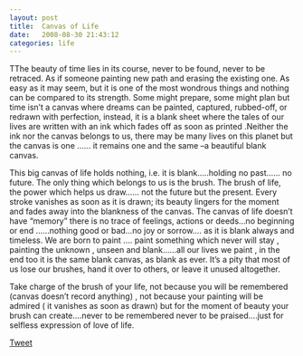 ```yaml
---
layout: post
title:  Canvas of Life
date:   2008-08-30 21:43:12
categories: life
---
```


TThe beauty of time lies in its course, never to be found, never to be retraced. As if someone painting new path and erasing the existing one. As easy as it may seem, but it is one of the most wondrous things and nothing can be compared to its strength. Some might prepare, some might plan but time isn’t a canvas where dreams can be painted, captured, rubbed-off, or redrawn with perfection, instead, it is a blank sheet where the tales of our lives are written with an ink which fades off as soon as printed .Neither the ink nor the canvas belongs to us, there may be many lives on this planet but the canvas is one …… it remains one and the same –a beautiful blank canvas. 

This big canvas of life holds nothing, i.e. it is blank…..holding no past…… no future. The only thing which belongs to us is the brush. The brush of life, the power which helps us draw...… not the future but the present. Every stroke vanishes as soon as it is drawn; its beauty lingers for the moment and fades away into the blankness of the canvas. The canvas of life doesn’t have “memory” there is no trace of feelings, actions or deeds…no beginning or end ……nothing good or bad…no joy or sorrow…. as it is blank always and timeless. We are born to paint …. paint something which never will stay , painting the unknown , unseen and blank……all our lives we paint , in the end too it is the same blank canvas, as blank as ever. It’s a pity that most of us lose our brushes, hand it over to others, or leave it unused altogether.

Take charge of the brush of your life, not because you will be remembered (canvas doesn’t record anything) , not because your painting will be admired ( it vanishes as soon as drawn) but for the moment of beauty your brush can create….never to be remembered never to be praised….just for selfless expression of love of life.


<a href="https://twitter.com/share" class="twitter-share-button" data-size="large" data-count="none" data-via="siri_r" data-hashtags="CandidlyBlunt" >Tweet</a> <script>!function(d,s,id){var js,fjs=d.getElementsByTagName(s)[0],p=/^http:/.test(d.location)?'http':'https';if(!d.getElementById(id)){js=d.createElement(s);js.id=id;js.src=p+'://platform.twitter.com/widgets.js';fjs.parentNode.insertBefore(js,fjs);}}(document, 'script', 'twitter-wjs');</script>


